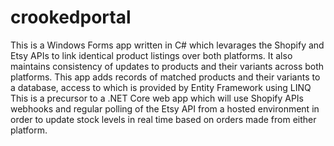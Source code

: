 # crookedportal

This is a Windows Forms app written in C# which levarages the Shopify and Etsy APIs to link identical product listings over both platforms. 
It also maintains consistency of updates to products and their variants across both platforms.
This app adds records of matched products and their variants to a database, access to which is provided by Entity Framework using LINQ
This is a precursor to a .NET Core web app which will use Shopify APIs webhooks and regular polling of the Etsy API from a hosted environment in order to update 
stock levels in real time based on orders made from either platform.
